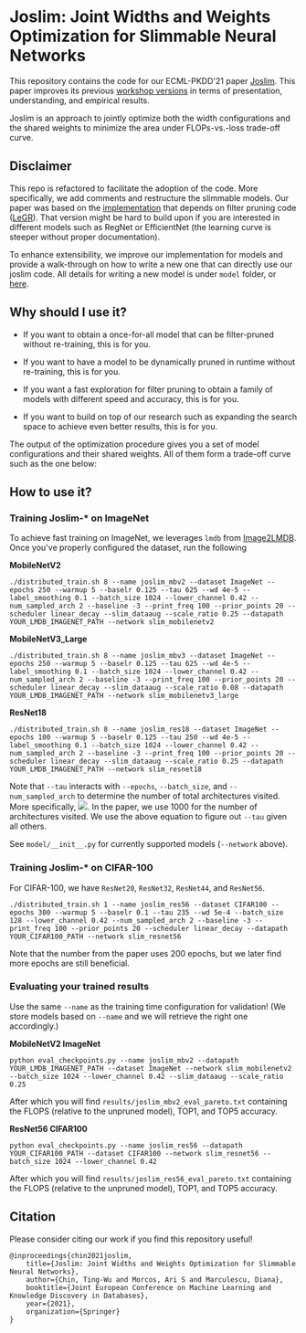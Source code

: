 # Joslim: Joint Widths and Weights Optimization for Slimmable Neural Networks

This repository contains the code for our ECML-PKDD'21 paper [Joslim](https://arxiv.org/abs/2007.11752). This paper improves its previous [workshop versions](https://realworldml.github.io/files/cr/31_PareCO-realml-paper.pdf) in terms of presentation, understanding, and empirical results.

Joslim is an approach to jointly optimize both the width configurations and the shared weights to minimize the area under FLOPs-vs.-loss trade-off curve.

## Disclaimer
This repo is refactored to facilitate the adoption of the code. More specifically, we add comments and restructure the slimmable models. Our paper was based on the [implementation](https://github.com/cmu-enyac/PareCO) that depends on filter pruning code ([LeGR](https://github.com/cmu-enyac/legr)). That version might be hard to build upon if you are interested in different models such as RegNet or EfficientNet (the learning curve is steeper without proper documentation).

To enhance extensibility, we improve our implementation for models and provide a walk-through on how to write a new one that can directly use our joslim code. All details for writing a new model is under `model` folder, or [here](https://github.com/cmu-enyac/Joslim/model).

## Why should I use it?
- If you want to obtain a once-for-all model that can be filter-pruned without re-training, this is for you.

- If you want to have a model to be dynamically pruned in runtime without re-training, this is for you.

- If you want a fast exploration for filter pruning to obtain a family of models with different speed and accuracy, this is for you.

- If you want to build on top of our research such as expanding the search space to achieve even better results, this is for you.

The output of the optimization procedure gives you a set of model configurations and their shared weights. All of them form a trade-off curve such as the one below:

## How to use it?

### Training Joslim-* on ImageNet
To achieve fast training on ImageNet, we leverages `lmdb` from [Image2LMDB](https://github.com/Fangyh09/Image2LMDB). Once you've properly configured the dataset, run the following

**MobileNetV2**

    ./distributed_train.sh 8 --name joslim_mbv2 --dataset ImageNet --epochs 250 --warmup 5 --baselr 0.125 --tau 625 --wd 4e-5 --label_smoothing 0.1 --batch_size 1024 --lower_channel 0.42 --num_sampled_arch 2 --baseline -3 --print_freq 100 --prior_points 20 --scheduler linear_decay --slim_dataaug --scale_ratio 0.25 --datapath YOUR_LMDB_IMAGENET_PATH --network slim_mobilenetv2

**MobileNetV3_Large**

    ./distributed_train.sh 8 --name joslim_mbv3 --dataset ImageNet --epochs 250 --warmup 5 --baselr 0.125 --tau 625 --wd 4e-5 --label_smoothing 0.1 --batch_size 1024 --lower_channel 0.42 --num_sampled_arch 2 --baseline -3 --print_freq 100 --prior_points 20 --scheduler linear_decay --slim_dataaug --scale_ratio 0.08 --datapath YOUR_LMDB_IMAGENET_PATH --network slim_mobilenetv3_large

**ResNet18**

    ./distributed_train.sh 8 --name joslim_res18 --dataset ImageNet --epochs 100 --warmup 5 --baselr 0.125 --tau 250 --wd 4e-5 --label_smoothing 0.1 --batch_size 1024 --lower_channel 0.42 --num_sampled_arch 2 --baseline -3 --print_freq 100 --prior_points 20 --scheduler linear_decay --slim_dataaug --scale_ratio 0.25 --datapath YOUR_LMDB_IMAGENET_PATH --network slim_resnet18

Note that `--tau` interacts with `--epochs`, `--batch_size`, and `--num_sampled_arch` to determine the number of total architectures visited. More specifically, <img src="https://render.githubusercontent.com/render/math?math=num\_total\_arch=\frac{\frac{num\_images}{batch\_size}\times epochs}{tau} \times num\_sampled\_arch">. In the paper, we use 1000 for the number of architectures visited. We use the above equation to figure out `--tau` given all others.

See `model/__init__.py` for currently supported models (`--network` above).

### Training Joslim-* on CIFAR-100
For CIFAR-100, we have `ResNet20`, `ResNet32`, `ResNet44`, and `ResNet56`.


    ./distributed_train.sh 1 --name joslim_res56 --dataset CIFAR100 --epochs 300 --warmup 5 --baselr 0.1 --tau 235 --wd 5e-4 --batch_size 128 --lower_channel 0.42 --num_sampled_arch 2 --baseline -3 --print_freq 100 --prior_points 20 --scheduler linear_decay --datapath YOUR_CIFAR100_PATH --network slim_resnet56


Note that the number from the paper uses 200 epochs, but we later find more epochs are still beneficial.

### Evaluating your trained results
Use the same `--name` as the training time configuration for validation! (We store models based on `--name` and we will retrieve the right one accordingly.)

**MobileNetV2 ImageNet**

    python eval_checkpoints.py --name joslim_mbv2 --datapath YOUR_LMDB_IMAGENET_PATH --dataset ImageNet --network slim_mobilenetv2 --batch_size 1024 --lower_channel 0.42 --slim_dataaug --scale_ratio 0.25

After which you will find `results/joslim_mbv2_eval_pareto.txt` containing the FLOPS (relative to the unpruned model), TOP1, and TOP5 accuracy.

**ResNet56 CIFAR100**

    python eval_checkpoints.py --name joslim_res56 --datapath YOUR_CIFAR100_PATH --dataset CIFAR100 --network slim_resnet56 --batch_size 1024 --lower_channel 0.42

After which you will find `results/joslim_res56_eval_pareto.txt` containing the FLOPS (relative to the unpruned model), TOP1, and TOP5 accuracy.


## Citation

Please consider citing our work if you find this repository useful!

    @inproceedings{chin2021joslim,
		title={Joslim: Joint Widths and Weights Optimization for Slimmable Neural Networks},
		author={Chin, Ting-Wu and Morcos, Ari S and Marculescu, Diana},
		booktitle={Joint European Conference on Machine Learning and Knowledge Discovery in Databases},
		year={2021},
		organization={Springer}
	}